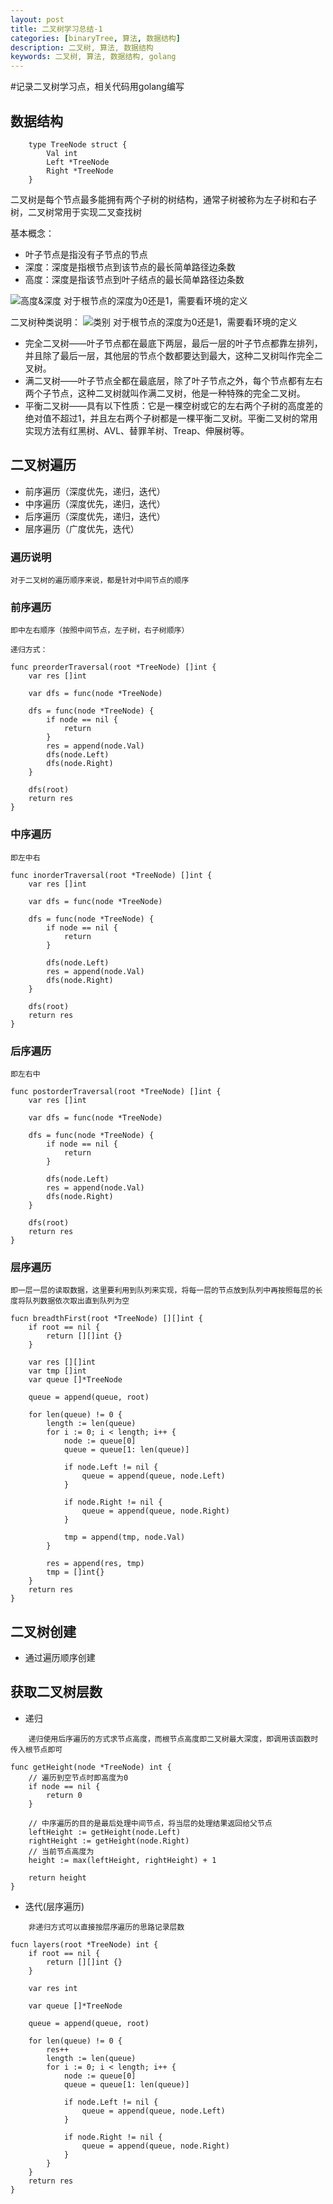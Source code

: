 ```yaml
---
layout: post
title: 二叉树学习总结-1
categories: [binaryTree, 算法, 数据结构]
description: 二叉树, 算法, 数据结构
keywords: 二叉树, 算法, 数据结构, golang
---
```


#记录二叉树学习点，相关代码用golang编写

## 数据结构
```
    type TreeNode struct {
        Val int
        Left *TreeNode
        Right *TreeNode
    }
```

二叉树是每个节点最多能拥有两个子树的树结构，通常子树被称为左子树和右子树，二叉树常用于实现二叉查找树

基本概念：

- 叶子节点是指没有子节点的节点
- 深度：深度是指根节点到该节点的最长简单路径边条数
- 高度：深度是指该节点到叶子结点的最长简单路径边条数

![高度&深度](/images/blog/binary_tree.png )
对于根节点的深度为0还是1，需要看环境的定义


二叉树种类说明：
![类别](/images/blog/binary_trees.png )
对于根节点的深度为0还是1，需要看环境的定义

- 完全二叉树——叶子节点都在最底下两层，最后一层的叶子节点都靠左排列，并且除了最后一层，其他层的节点个数都要达到最大，这种二叉树叫作完全二叉树。
- 满二叉树——叶子节点全都在最底层，除了叶子节点之外，每个节点都有左右两个子节点，这种二叉树就叫作满二叉树，他是一种特殊的完全二叉树。
- 平衡二叉树——具有以下性质：它是一棵空树或它的左右两个子树的高度差的绝对值不超过1，并且左右两个子树都是一棵平衡二叉树。平衡二叉树的常用实现方法有红黑树、AVL、替罪羊树、Treap、伸展树等。


## 二叉树遍历

- 前序遍历（深度优先，递归，迭代） 
- 中序遍历（深度优先，递归，迭代） 
- 后序遍历（深度优先，递归，迭代） 
- 层序遍历（广度优先，迭代） 

### 遍历说明
    对于二叉树的遍历顺序来说，都是针对中间节点的顺序

### 前序遍历
    即中左右顺序（按照中间节点，左子树，右子树顺序）

```
递归方式：

func preorderTraversal(root *TreeNode) []int {
    var res []int

    var dfs = func(node *TreeNode)

    dfs = func(node *TreeNode) {
        if node == nil {
            return
        }
        res = append(node.Val)
        dfs(node.Left)
        dfs(node.Right)
    }

    dfs(root)
    return res  
}

```
### 中序遍历
    即左中右

```
func inorderTraversal(root *TreeNode) []int {
    var res []int

    var dfs = func(node *TreeNode)

    dfs = func(node *TreeNode) {
        if node == nil {
            return
        }

        dfs(node.Left)
        res = append(node.Val)
        dfs(node.Right)
    }

    dfs(root)
    return res
}
```

### 后序遍历
    即左右中
```
func postorderTraversal(root *TreeNode) []int {
    var res []int

    var dfs = func(node *TreeNode)

    dfs = func(node *TreeNode) {
        if node == nil {
            return
        }

        dfs(node.Left)
        res = append(node.Val)
        dfs(node.Right)
    }

    dfs(root)
    return res
}
```

### 层序遍历
    即一层一层的读取数据，这里要利用到队列来实现，将每一层的节点放到队列中再按照每层的长度将队列数据依次取出直到队列为空

```
fucn breadthFirst(root *TreeNode) [][]int {
    if root == nil {
        return [][]int {}
    }

    var res [][]int
    var tmp []int
    var queue []*TreeNode

    queue = append(queue, root)

    for len(queue) != 0 {
        length := len(queue)
        for i := 0; i < length; i++ {
            node := queue[0]
            queue = queue[1: len(queue)]

            if node.Left != nil {
                queue = append(queue, node.Left)
            }

            if node.Right != nil {
                queue = append(queue, node.Right)
            }

            tmp = append(tmp, node.Val)
        }

        res = append(res, tmp)
        tmp = []int{}
    }
    return res
}
```


## 二叉树创建

- 通过遍历顺序创建



## 获取二叉树层数

- 递归
```
    递归使用后序遍历的方式求节点高度，而根节点高度即二叉树最大深度，即调用该函数时传入根节点即可

func getHeight(node *TreeNode) int {
    // 遍历到空节点时即高度为0
    if node == nil {
        return 0
    }

    // 中序遍历的目的是最后处理中间节点，将当层的处理结果返回给父节点
    leftHeight := getHeight(node.Left)
    rightHeight := getHeight(node.Right)
    // 当前节点高度为
    height := max(leftHeight, rightHeight) + 1

    return height
}
```


- 迭代(层序遍历)

```
    非递归方式可以直接按层序遍历的思路记录层数

fucn layers(root *TreeNode) int {
    if root == nil {
        return [][]int {}
    }

    var res int
  
    var queue []*TreeNode

    queue = append(queue, root)

    for len(queue) != 0 {
        res++
        length := len(queue)
        for i := 0; i < length; i++ {
            node := queue[0]
            queue = queue[1: len(queue)]

            if node.Left != nil {
                queue = append(queue, node.Left)
            }

            if node.Right != nil {
                queue = append(queue, node.Right)
            }
        }
    }
    return res
}
```

